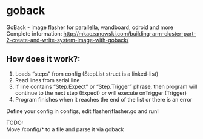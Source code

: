 # goback
GoBack - image flasher for parallella, wandboard, odroid and more  
Complete information: http://mkaczanowski.com/building-arm-cluster-part-2-create-and-write-system-image-with-goback/

## How does it work?:
 1. Loads “steps” from config (StepList struct is a linked-list)
 2. Read lines from serial line
 3. If line contains “Step.Expect” or “Step.Trigger” phrase, then program will continue to the next step (Expect) or will execute onTrigger (Trigger)
 4. Program finishes when it reaches the end of the list or there is an error

Define your config in configs, edit flasher/flasher.go and run!


TODO:  
Move /config/* to a file and parse it via goback
